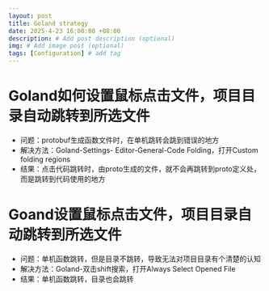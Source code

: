 ```yaml
---
layout: post
title: Goland strategy
date: 2025-4-23 16:00:00 +08:00
description: # Add post description (optional)
img: # Add image post (optional)
tags: [Configuration] # add tag
---
```


# Goland如何设置鼠标点击文件，项目目录自动跳转到所选文件
- 问题：protobuf生成函数文件时，在单机跳转会跳到错误的地方
- 解决方法：Goland-Settings- Editor-General-Code Folding，打开Custom folding regions
- 结果：点击代码跳转时，由proto生成的文件，就不会再跳转到proto定义处，而是跳转到代码使用的地方

# Goand设置鼠标点击文件，项目目录自动跳转到所选文件
- 问题：单机函数跳转，但是目录不跳转，导致无法对项目目录有个清楚的认知
- 解决方法：Goland-双击shift搜索，打开Always Select Opened File
- 结果：单机函数跳转，目录也会跳转